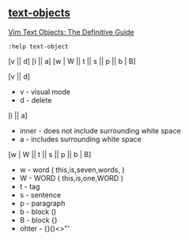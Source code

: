 
## [text-objects](https://vimdoc.sourceforge.net/htmldoc/motion.html#text-objects)

[Vim Text Objects: The Definitive Guide](https://blog.carbonfive.com/vim-text-objects-the-definitive-guide/)

`:help text-object`

[v || d] [i || a] [w | W || t || s || p || b | B]

[v || d]
- v - visual mode
- d - delete

[i || a]
- inner - does not include surrounding white space
- a - includes surrounding white space

[w | W || t || s || p || b | B]
- w - word ( this,is,seven,words, )
- W - WORD ( this,is,one,WORD )
- t - tag
- s - sentence 
- p - paragraph
- b - block ()
- B - block {}
- ohter - {}()<>"'
